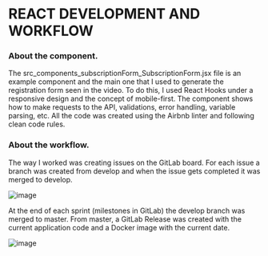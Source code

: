 # REACT DEVELOPMENT AND WORKFLOW

### About the component.

The src_components_subscriptionForm_SubscriptionForm.jsx file is an example component and the main one that I used to generate the registration form seen in the video. To do this, I used React Hooks under a responsive design and the concept of mobile-first. The component shows how to make requests to the API, validations, error handling, variable parsing, etc. All the code was created using the Airbnb linter and following clean code rules.

### About the workflow.

The way I worked was creating issues on the GitLab board. For each issue a branch was created from develop and when the issue gets completed it was merged to develop. 

![image](https://user-images.githubusercontent.com/33135078/111860555-c316af00-891e-11eb-861b-be901b1a835d.png)

At the end of each sprint (milestones in GitLab) the develop branch was merged to master. From master, a GitLab Release was created with the current application code and a Docker image with the current date.

![image](https://user-images.githubusercontent.com/33135078/111860614-230d5580-891f-11eb-9c5d-255be4156c24.png)
